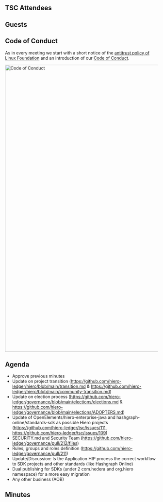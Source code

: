 ## TSC Attendees

## Guests


## Code of Conduct

As in every meeting we start with a short notice of the [antitrust policy of Linux Foundation](https://www.linuxfoundation.org/legal/antitrust-policy)
and an introduction of our [Code of Conduct](https://www.lfdecentralizedtrust.org/code-of-conduct).

<img width="945" alt="Code of Conduct" src="https://github.com/user-attachments/assets/3a187bc9-65ae-461e-bb46-7ce0db8e32cf">

## Agenda

- Approve previous minutes 
- Update on project transition (https://github.com/hiero-ledger/hiero/blob/main/transition.md & https://github.com/hiero-ledger/hiero/blob/main/community-transition.md)
- Update on election process (https://github.com/hiero-ledger/governance/blob/main/elections/elections.md & https://github.com/hiero-ledger/governance/blob/main/elections/ADOPTERS.md)
- Update of OpenElements/hiero-enterprise-java and hashgraph-online/standards-sdk as possible Hiero projects (https://github.com/hiero-ledger/tsc/issues/111, https://github.com/hiero-ledger/tsc/issues/109)
- SECURITY.md and Security Team (https://github.com/hiero-ledger/governance/pull/212/files)
- Rules, groups and roles definition (https://github.com/hiero-ledger/governance/pull/211)
- Update/Discussion: Is the Application HIP process the correct workflow to SDK projects and other standards (like Hashgraph Online)
- Dual publishing for SDKs (under 2 com.hedera and org.hiero namespace) for a more easy migration
- Any other business (AOB)

## Minutes
